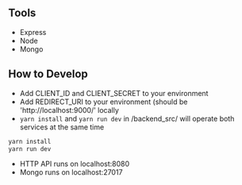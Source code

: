 
## Tools

- Express
- Node
- Mongo

## How to Develop
- Add CLIENT_ID and CLIENT_SECRET to your environment
- Add REDIRECT_URI to your environment (should be 'http://localhost:9000/' locally
- `yarn install` and `yarn run dev` in /backend_src/ will operate both services at the same time
``` sh
yarn install
yarn run dev
```
- HTTP API runs on localhost:8080
- Mongo runs on localhost:27017
